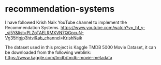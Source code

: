 # recommendation-systems


I have followed Krish Naik YouTube channel to implement the Recommendation Systems. 
https://www.youtube.com/watch?v=_hf_y-_sj5Y&list=PLZoTAELRMXVN7QGpcuN-Vg35Hgjp3htvi&ab_channel=KrishNaik


The dataset used in this project is Kaggle TMDB 5000 Movie Dataset, it can be downloaded from the following weblink:
https://www.kaggle.com/tmdb/tmdb-movie-metadata
